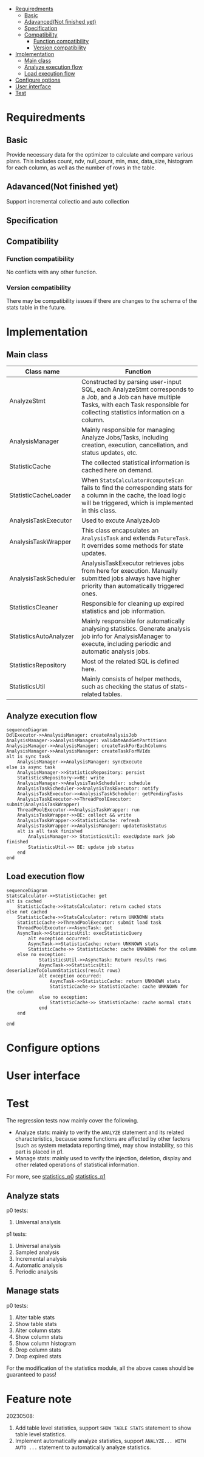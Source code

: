 - [Requiredments](#requiredments)
    - [Basic](#basic)
    - [Adavanced(Not finished yet)](#adavancednot-finished-yet)
    - [Specification](#specification)
    - [Compatibility](#compatibility)
        - [Function compatibility](#function-compatibility)
        - [Version compatibility](#version-compatibility)
- [Implementation](#implementation)
    - [Main class](#main-class)
    - [Analyze execution flow](#analyze-execution-flow)
    - [Load execution flow](#load-execution-flow)
- [Configure options](#configure-options)
- [User interface](#user-interface)
- [Test](#test)

# Requiredments

## Basic

Provide necessary data for the optimizer to calculate and compare various plans. This includes count, ndv, null_count, min, max, data_size, histogram for each column, as well as the number of rows in the table.

## Adavanced(Not finished yet)

Support incremental collectio and auto collection

## Specification

## Compatibility

### Function compatibility

No conflicts with any other function.

### Version compatibility

There may be compatibility issues if there are changes to the schema of the stats table in the future.

# Implementation


## Main class

|Class name|Function|
|---|---|
|AnalyzeStmt|Constructed by parsing user-input SQL, each AnalyzeStmt corresponds to a Job, and a Job can have multiple Tasks, with each Task responsible for collecting statistics information on a column.|
|AnalysisManager|Mainly responsible for managing Analyze Jobs/Tasks, including creation, execution, cancellation, and status updates, etc.|
|StatisticCache|The collected statistical information is cached here on demand.|
|StatisticCacheLoader|When `StatsCalculator#computeScan` fails to find the corresponding stats for a column in the cache, the load logic will be triggered, which is implemented in this class.|
|AnalysisTaskExecutor|Used to excute AnalyzeJob|
|AnalysisTaskWrapper|This class encapsulates an `AnalysisTask` and extends `FutureTask`. It overrides some methods for state updates.|
|AnalysisTaskScheduler|AnalysisTaskExecutor retrieves jobs from here for execution. Manually submitted jobs always have higher priority than automatically triggered ones.|
|StatisticsCleaner|Responsible for cleaning up expired statistics and job information.|
|StatisticsAutoAnalyzer|Mainly responsible for automatically analysing statistics. Generate analysis job info for AnalysisManager to execute, including periodic and automatic analysis jobs.|
|StatisticsRepository|Most of the related SQL is defined here.|
|StatisticsUtil|Mainly consists of helper methods, such as checking the status of stats-related tables.|

## Analyze execution flow
```mermaid
sequenceDiagram
DdlExecutor->>AnalysisManager: createAnalysisJob
AnalysisManager->>AnalysisManager: validateAndGetPartitions
AnalysisManager->>AnalysisManager: createTaskForEachColumns
AnalysisManager->>AnalysisManager: createTaskForMVIdx
alt is sync task
    AnalysisManager->>AnalysisManager: syncExecute
else is async task
    AnalysisManager->>StatisticsRepository: persist
    StatisticsRepository->>BE: write
    AnalysisManager->>AnalysisTaskScheduler: schedule
    AnalysisTaskScheduler->>AnalysisTaskExecutor: notify
    AnalysisTaskExecutor->>AnalysisTaskScheduler: getPendingTasks
    AnalysisTaskExecutor->>ThreadPoolExecutor: submit(AnalysisTaskWrapper)
    ThreadPoolExecutor->>AnalysisTaskWrapper: run
    AnalysisTaskWrapper->>BE: collect && write
    AnalysisTaskWrapper->>StatisticCache: refresh
    AnalysisTaskWrapper->>AnalysisManager: updateTaskStatus
    alt is all task finished
        AnalysisManager->> StatisticsUtil: execUpdate mark job finished
        StatisticsUtil->> BE: update job status
    end
end

```
## Load execution flow

```mermaid
sequenceDiagram
StatsCalculator->>StatisticCache: get
alt is cached
    StatisticCache->>StatsCalculator: return cached stats
else not cached
    StatisticCache->>StatsCalculator: return UNKNOWN stats
    StatisticCache->>ThreadPoolExecutor: submit load task
    ThreadPoolExecutor->>AsyncTask: get
    AsyncTask->>StatisticsUtil: execStatisticQuery
        alt exception occurred:
        AsyncTask->>StatisticCache: return UNKNOWN stats
        StatisticCache->> StatisticCache: cache UNKNOWN for the column
    else no exception:
            StatisticsUtil->>AsyncTask: Return results rows
            AsyncTask->>StatisticsUtil: deserializeToColumnStatistics(result rows)
            alt exception occurred:
                AsyncTask->>StatisticCache: return UNKNOWN stats
                StatisticCache->> StatisticCache: cache UNKNOWN for the column
            else no exception:
                StatisticCache->> StatisticCache: cache normal stats
            end
    end

end
```

# Configure options

# User interface

# Test

The regression tests now mainly cover the following. 

- Analyze stats: mainly to verify the `ANALYZE` statement and its related characteristics, because some functions are affected by other factors (such as system metadata reporting time), may show instability, so this part is placed in p1.
- Manage stats: mainly used to verify the injection, deletion, display and other related operations of statistical information.

For more, see [statistics_p0](https://github.com/apache/doris/tree/master/regression-test/suites/statistics) [statistics_p1](https://github.com/apache/doris/tree/master/regression-test/suites/statistics_p1)

## Analyze stats

p0 tests:

1. Universal analysis

p1 tests:

1. Universal analysis
2. Sampled analysis 
3. Incremental analysis 
4. Automatic analysis 
5. Periodic analysis

## Manage stats

p0 tests:

1. Alter table stats 
2. Show table stats 
3. Alter column stats 
4. Show column stats 
5. Show column histogram 
6. Drop column stats 
7. Drop expired stats

For the modification of the statistics module, all the above cases should be guaranteed to pass!

# Feature note

20230508:
1. Add table level statistics, support `SHOW TABLE STATS` statement to show table level statistics.
2. Implement automatically analyze statistics, support `ANALYZE... WITH AUTO ...` statement to automatically analyze statistics.